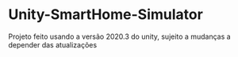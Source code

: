 # Unity-SmartHome-Simulator

Projeto feito usando a versão 2020.3 do unity, sujeito a mudanças a depender das atualizações
